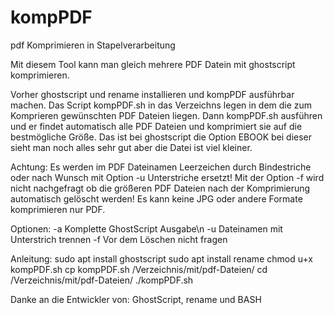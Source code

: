 # kompPDF
pdf Komprimieren in Stapelverarbeitung

Mit diesem Tool kann man gleich mehrere PDF Datein mit ghostscript komprimieren.

Vorher ghostscript und rename installieren und kompPDF ausführbar machen.
Das Script kompPDF.sh in das Verzeichns legen in dem die zum Komprieren
gewünschten PDF Dateien liegen.
Dann kompPDF.sh ausführen und er findet automatisch alle PDF Dateien und
komprimiert sie auf die bestmögliche Größe. Das ist bei ghostscript die 
Option EBOOK bei dieser sieht man noch alles sehr gut aber die Datei ist 
viel kleiner.

Achtung:
Es werden im PDF Dateinamen Leerzeichen durch Bindestriche oder nach Wunsch 
mit Option -u Unterstriche ersetzt!
Mit der Option -f wird nicht nachgefragt ob die größeren PDF Dateien nach der
Komprimierung automatisch gelöscht werden!
Es kann keine JPG oder andere Formate komprimieren nur PDF.

Optionen:
-a Komplette GhostScript Ausgabe\n
-u Dateinamen mit Unterstrich trennen
-f Vor dem Löschen nicht fragen   

Anleitung:
sudo apt install ghostscript
sudo apt install rename
chmod u+x kompPDF.sh
cp kompPDF.sh /Verzeichnis/mit/pdf-Dateien/
cd /Verzeichnis/mit/pdf-Dateien/
./kompPDF.sh

Danke an die Entwickler von:
GhostScript, rename und BASH 
